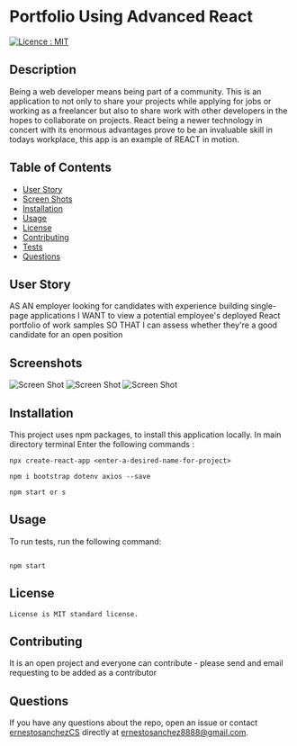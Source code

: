 # Portfolio Using Advanced React

[![Licence : MIT](https://img.shields.io/badge/Licence-MIT-blue.svg)](https://opensource.org/licences/MIT)

## Description

Being a web developer means being part of a community. This is an application to not only to share your projects while applying for jobs or working as a freelancer but also to share work with other developers in the hopes to collaborate on projects. React being a newer technology in concert with its enormous advantages prove to be an invaluable skill in todays workplace, this app is an example of REACT in motion.

## Table of Contents

-   [User Story](#userstory)
-   [Screen Shots](#screenshots)
-   [Installation](#installation)
-   [Usage](#usage)
-   [License](#license)
-   [Contributing](#contributing)
-   [Tests](#tests)
-   [Questions](#questions)

## User Story

AS AN employer looking for candidates with experience building single-page applications
I WANT to view a potential employee's deployed React portfolio of work samples
SO THAT I can assess whether they're a good candidate for an open position

## Screenshots

![Screen Shot](./Assets/images/imgone.png)
![Screen Shot](./Assets/images/imgtwo.png)
![Screen Shot](./Assets/images/imgthree.png)

## Installation

This project uses npm packages, to install this application locally.
In main directory terminal Enter the following commands :

```
npx create-react-app <enter-a-desired-name-for-project>
```

```
npm i bootstrap dotenv axios --save
```

```
npm start or s
```

## Usage

To run tests, run the following command:

```

npm start

```

## License

    License is MIT standard license.

## Contributing

It is an open project and everyone can contribute - please send and email requesting to be added as a contributor

## Questions

If you have any questions about the repo, open an issue or contact [ernestosanchezCS](https://github.com/ernestosanchezCS/) directly at ernestosanchez8888@gmail.com.
